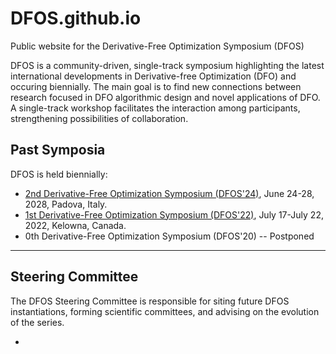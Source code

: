 DFOS.github.io
================
Public website for the Derivative-Free Optimization Symposium (DFOS)

DFOS is a community-driven, single-track symposium highlighting the latest international developments in Derivative-free Optimization (DFO) and occuring biennially. The main goal is to find new connections between research focused in DFO algorithmic design and novel applications of DFO. A single-track workshop facilitates the interaction among participants, strengthening possibilities of collaboration. 


Past Symposia
-----------------------------------------------------------------------------------------------------------------------------------------

DFOS is held biennially:

* [2nd Derivative-Free Optimization Symposium (DFOS'24)](https://sites.google.com/diag.uniroma1.it/dfos24/home), June 24-28, 2028, Padova, Italy.
* [1st Derivative-Free Optimization Symposium (DFOS'22)](https://www.birs.ca/events/2022/5-day-workshops/22w5199), July 17-July 22, 2022, Kelowna, Canada.
* 0th Derivative-Free Optimization Symposium (DFOS'20) -- Postponed

---


Steering Committee
---------------------------------------------------------------------------------------------------------------------------------------------------------------------
The DFOS Steering Committee is responsible for siting future DFOS instantiations, forming scientific committees, and advising on the evolution of the series.

* 

